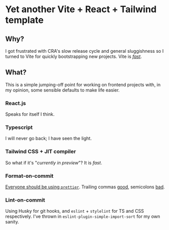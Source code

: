 # Yet another Vite + React + Tailwind template

## Why?
I got frustrated with CRA's slow release cycle and general sluggishness so I turned to Vite for quickly bootstrapping new projects. Vite is [_fast_](https://www.darraghoriordan.com/2021/05/16/migrating-from-create-react-app-to-vite/).

## What?
This is a simple jumping-off point for working on frontend projects with, in my opinion, some sensible defaults to make life easier.

### React.js
Speaks for itself I think.

### Typescript
I will never go back; I have seen the light.

### Tailwind CSS + JIT compiler
So what if it's "_currently in preview_"? It is _fast_.

### Format-on-commit
[Everyone should be using `prettier`](https://prettier.io/docs/en/why-prettier.html). Trailing commas [good](https://medium.com/@nikgraf/why-you-should-enforce-dangling-commas-for-multiline-statements-d034c98e36f8), semicolons [bad](https://medium.com/@goatslacker/no-you-dont-need-semicolons-148d936b9cf2s).

### Lint-on-commit
Using Husky for git hooks, and `eslint` + `stylelint` for TS and CSS respectively. I've thrown in `eslint-plugin-simple-import-sort` for my own sanity.
